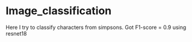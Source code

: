 # Image_classification
Here I try to classify characters from simpsons. Got F1-score = 0.9 using resnet18 
